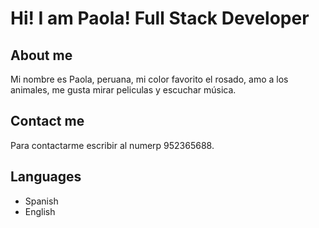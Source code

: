 # Hi! I am Paola! Full Stack Developer

## About me

Mi nombre es Paola, peruana, mi color favorito el rosado, amo a los animales, me gusta mirar peliculas y escuchar música.

## Contact me

Para contactarme escribir al numerp 952365688.

## Languages
- Spanish
- English
